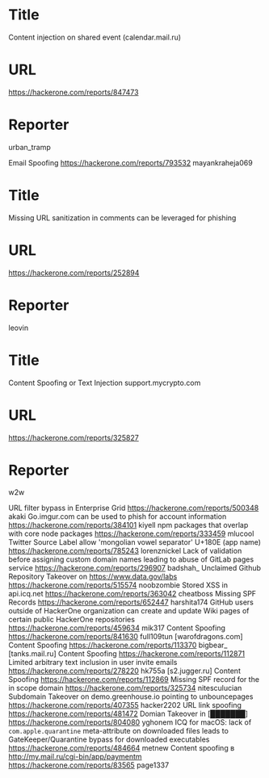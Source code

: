 # Title
Content injection on shared event (calendar.mail.ru)
# URL 
https://hackerone.com/reports/847473
# Reporter 
urban_tramp

Email Spoofing
https://hackerone.com/reports/793532
mayankraheja069
# Title
Missing URL sanitization in comments can be leveraged for phishing
# URL 
https://hackerone.com/reports/252894
# Reporter 
leovin

# Title
Content Spoofing or Text Injection support.mycrypto.com
# URL 
https://hackerone.com/reports/325827
# Reporter 
w2w

URL filter bypass in Enterprise Grid
https://hackerone.com/reports/500348
akaki
Go.imgur.com can be used to phish for account information
https://hackerone.com/reports/384101
kiyell
npm packages that overlap with core node packages
https://hackerone.com/reports/333459
mlucool
Twitter Source Label allow 'mongolian vowel separator' U+180E (app name)
https://hackerone.com/reports/785243
lorenznickel
Lack of validation before assigning custom domain names leading to abuse of GitLab pages service
https://hackerone.com/reports/296907
badshah_
Unclaimed Github Repository Takeover on https://www.data.gov/labs
https://hackerone.com/reports/515574
noobzombie
Stored XSS in api.icq.net
https://hackerone.com/reports/363042
cheatboss
Missing SPF Records
https://hackerone.com/reports/652447
harshita174
GitHub users outside of HackerOne organization can create and update Wiki pages of certain public HackerOne repositories
https://hackerone.com/reports/459634
mik317
Content Spoofing
https://hackerone.com/reports/841630
full109tun
[warofdragons.com] Content Spoofing
https://hackerone.com/reports/113370
bigbear_
[tanks.mail.ru] Content Spoofing
https://hackerone.com/reports/112871
Limited arbitrary text inclusion in user invite emails
https://hackerone.com/reports/278220
hk755a
[s2.jugger.ru] Content Spoofing
https://hackerone.com/reports/112869
Missing SPF record for the in scope domain
https://hackerone.com/reports/325734
nitesculucian
Subdomain Takeover on demo.greenhouse.io pointing to unbouncepages
https://hackerone.com/reports/407355
hacker2202
URL link spoofing
https://hackerone.com/reports/481472
Domian Takeover in [███████]
https://hackerone.com/reports/804080
yghonem
ICQ for macOS: lack of `com.apple.quarantine` meta-attribute on downloaded files leads to GateKeeper/Quarantine bypass for downloaded executables
https://hackerone.com/reports/484664
metnew
Content spoofing в http://my.mail.ru/cgi-bin/app/paymentm
https://hackerone.com/reports/83565
page1337
